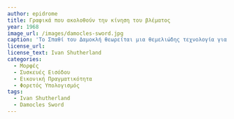 ```yaml
---
author: epidrome 
title: Γραφικά που ακολοθούν την κίνηση του βλέματος 
year: 1968
image_url: /images/damocles-sword.jpg
caption: 'Tο Σπαθί του Δαμοκλή θεωρείται μια θεμελιώδης τεχνολογία για την δημιουργία της εικονικής πραγματικότητας, όπου τα γραφικά στην οθόνη ακολουθούν την κίνηση του κεφαλιού. Το αρχικό σύστημα βασιζόταν στην προβολή βίντεο από μια βιντεοκάμερα που βρισκόταν στην βάση ενός ελικοπτέρου έτσι ώστε να διευκολύνει την προσγείωση σε δύσκολες συνθήκες.'
license_url:
license_text: Ivan Shutherland
categories:
  - Μορφές 
  - Συσκευές Εισόδου
  - Εικονική Πραγματικότητα
  - Φορετός Υπολογισμός
tags:
  - Ivan Shutherland
  - Damocles Sword
---
```


